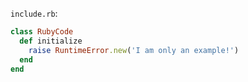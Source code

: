 <!-- >>>>>> BEGIN GENERATED FILE (include): SOURCE highlight_ruby_template.md -->
<!-- >>>>>> BEGIN INCLUDED FILE (ruby): SOURCE markdown/readme/include.rb -->
```include.rb```:
```ruby
class RubyCode
  def initialize
    raise RuntimeError.new('I am only an example!')
  end
end
```
<!-- <<<<<< END INCLUDED FILE (ruby): SOURCE markdown/readme/include.rb -->
<!-- <<<<<< END GENERATED FILE (include): SOURCE highlight_ruby_template.md -->
